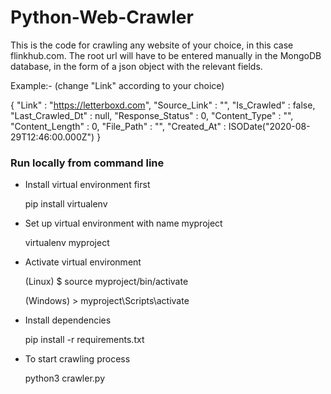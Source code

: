 # Python-Web-Crawler
 
This is the code for crawling any website of your choice, in this case flinkhub.com. 
The root url will have to be entered manually in the MongoDB database, in the form
of a json object with the relevant fields.


Example:- (change "Link" according to your choice)


{
    "Link" : "https://letterboxd.com",
    "Source_Link" : "",
    "Is_Crawled" : false,
    "Last_Crawled_Dt" : null,
    "Response_Status" : 0,
    "Content_Type" : "",
    "Content_Length" : 0,
    "File_Path" : "",
    "Created_At" : ISODate("2020-08-29T12:46:00.000Z")
}


### Run locally from command line


- Install virtual environment first


   pip install virtualenv


- Set up virtual environment with name myproject


   virtualenv myproject


- Activate virtual environment


   (Linux) $ source myproject/bin/activate


   (Windows) > myproject\Scripts\activate


- Install dependencies


   pip install -r requirements.txt



- To start crawling process


    python3 crawler.py
